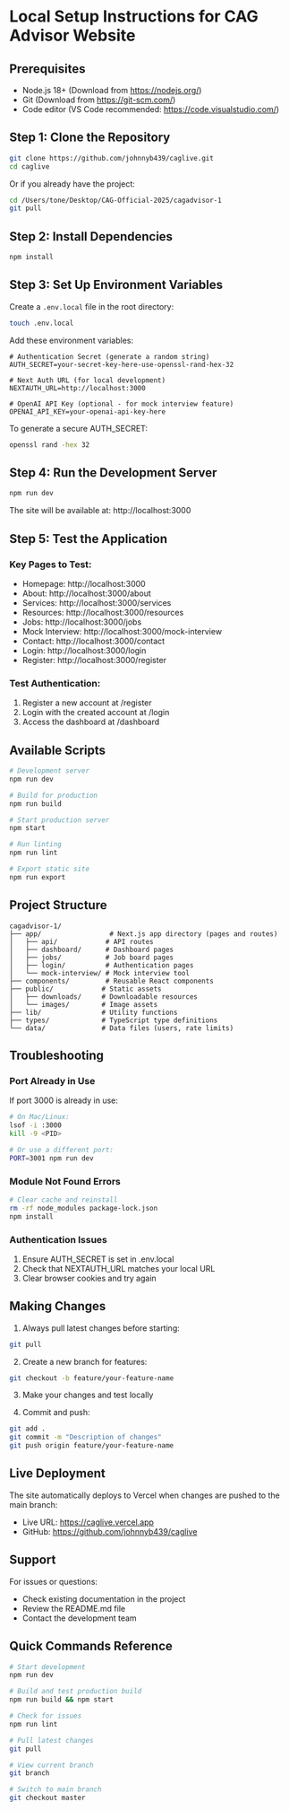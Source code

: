 # Local Setup Instructions for CAG Advisor Website

## Prerequisites
- Node.js 18+ (Download from https://nodejs.org/)
- Git (Download from https://git-scm.com/)
- Code editor (VS Code recommended: https://code.visualstudio.com/)

## Step 1: Clone the Repository
```bash
git clone https://github.com/johnnyb439/caglive.git
cd caglive
```

Or if you already have the project:
```bash
cd /Users/tone/Desktop/CAG-Official-2025/cagadvisor-1
git pull
```

## Step 2: Install Dependencies
```bash
npm install
```

## Step 3: Set Up Environment Variables
Create a `.env.local` file in the root directory:
```bash
touch .env.local
```

Add these environment variables:
```env
# Authentication Secret (generate a random string)
AUTH_SECRET=your-secret-key-here-use-openssl-rand-hex-32

# Next Auth URL (for local development)
NEXTAUTH_URL=http://localhost:3000

# OpenAI API Key (optional - for mock interview feature)
OPENAI_API_KEY=your-openai-api-key-here
```

To generate a secure AUTH_SECRET:
```bash
openssl rand -hex 32
```

## Step 4: Run the Development Server
```bash
npm run dev
```

The site will be available at: http://localhost:3000

## Step 5: Test the Application

### Key Pages to Test:
- Homepage: http://localhost:3000
- About: http://localhost:3000/about
- Services: http://localhost:3000/services
- Resources: http://localhost:3000/resources
- Jobs: http://localhost:3000/jobs
- Mock Interview: http://localhost:3000/mock-interview
- Contact: http://localhost:3000/contact
- Login: http://localhost:3000/login
- Register: http://localhost:3000/register

### Test Authentication:
1. Register a new account at /register
2. Login with the created account at /login
3. Access the dashboard at /dashboard

## Available Scripts

```bash
# Development server
npm run dev

# Build for production
npm run build

# Start production server
npm start

# Run linting
npm run lint

# Export static site
npm run export
```

## Project Structure
```
cagadvisor-1/
├── app/                 # Next.js app directory (pages and routes)
│   ├── api/            # API routes
│   ├── dashboard/      # Dashboard pages
│   ├── jobs/           # Job board pages
│   ├── login/          # Authentication pages
│   └── mock-interview/ # Mock interview tool
├── components/         # Reusable React components
├── public/            # Static assets
│   ├── downloads/     # Downloadable resources
│   └── images/        # Image assets
├── lib/               # Utility functions
├── types/             # TypeScript type definitions
└── data/              # Data files (users, rate limits)
```

## Troubleshooting

### Port Already in Use
If port 3000 is already in use:
```bash
# On Mac/Linux:
lsof -i :3000
kill -9 <PID>

# Or use a different port:
PORT=3001 npm run dev
```

### Module Not Found Errors
```bash
# Clear cache and reinstall
rm -rf node_modules package-lock.json
npm install
```

### Authentication Issues
1. Ensure AUTH_SECRET is set in .env.local
2. Check that NEXTAUTH_URL matches your local URL
3. Clear browser cookies and try again

## Making Changes

1. Always pull latest changes before starting:
```bash
git pull
```

2. Create a new branch for features:
```bash
git checkout -b feature/your-feature-name
```

3. Make your changes and test locally

4. Commit and push:
```bash
git add .
git commit -m "Description of changes"
git push origin feature/your-feature-name
```

## Live Deployment

The site automatically deploys to Vercel when changes are pushed to the main branch:
- Live URL: https://caglive.vercel.app
- GitHub: https://github.com/johnnyb439/caglive

## Support

For issues or questions:
- Check existing documentation in the project
- Review the README.md file
- Contact the development team

## Quick Commands Reference

```bash
# Start development
npm run dev

# Build and test production build
npm run build && npm start

# Check for issues
npm run lint

# Pull latest changes
git pull

# View current branch
git branch

# Switch to main branch
git checkout master
```